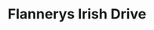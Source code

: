 ---
title: "Flannerys Irish Drive"
address: "Mr Gerry Flannery, 11, Drum Crescent, Knock, Co. Mayo"
tel: "+353 (0)87 642 2313"
county: "Mayo"
category: "Chauffeur Services"
type: "Content"
lat: "53.796241760253906"
lng: "-8.916584968566895"
---